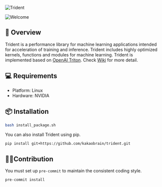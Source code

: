 ![Trident](https://github.com/kakaobrain/trident/assets/7459074/aee6bb37-45a4-4b8e-bf14-0ea63dc574a0)

![Welcome](https://capsule-render.vercel.app/api?type=rect&color=001eff&text=👋%20Hello%20and%20Welcome&fontColor=ffffff)

## 🔱 Overview

Trident is a performance library for machine learning applications intended for acceleration of training and inference.
Trident includes highly optimized kernels, functions and modules for machine learning. Trident is implemented based on
[OpenAI Triton](https://github.com/openai/triton). Check [Wiki](https://github.com/kakaobrain/trident/wiki) for more
detail.

## 💻 Requirements

- Platform: Linux
- Hardware: NVIDIA

## 📦 Installation

```bash
bash install_package.sh
```

You can also install Trident using pip.

```bash
pip install git+https://github.com/kakaobrain/trident.git
```

## 🧑‍💻Contribution

You must set up `pre-commit` to maintain the consistent coding style.

```bash
pre-commit install
```
